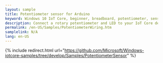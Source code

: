 ```yaml
---
layout: sample
title: Potentiometer sensor for Arduino
keyword: Windows 10 IoT Core, beginner, breadboard, potentiometer, sensor
description: Connect a rotary potentiometer and LED to your IoT Core device
permalink: /en-US/Samples/PotentiometerWiring.htm
samplelink: N/A
lang: en-US
---
```

{% include redirect.html url="https://github.com/Microsoft/Windows-iotcore-samples/tree/develop/Samples/PotentiometerSensor" %}
